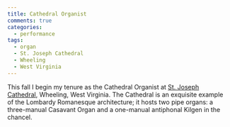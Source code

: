 ```yaml
---
title: Cathedral Organist
comments: true
categories: 
  - performance
tags:
  - organ
  - St. Joseph Cathedral
  - Wheeling
  - West Virginia
---
```

This fall I begin my tenure as the Cathedral Organist at [St. Joseph Cathedral][st_joseph_wheeling], Wheeling, West Virginia. The Cathedral is an exquisite example of the Lombardy Romanesque architecture; it hosts two pipe organs: a three-manual Casavant Organ and a one-manual antiphonal Kilgen in the chancel.

[st_joseph_wheeling]: http://www.saintjosephcathedral.com

